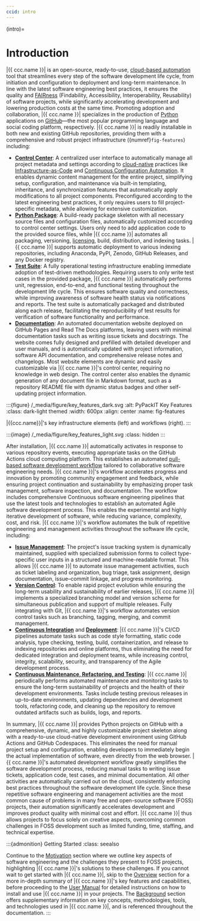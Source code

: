 ```yaml
---
ccid: intro
---
```


(intro)=
# Introduction

|{{ ccc.name }}| is an open-source, ready-to-use, [cloud-based automation](#motiv-cloud-auto) tool
that streamlines every step of the software development life cycle,
from initiation and configuration to deployment and long-term maintenance.
In line with the latest software engineering best practices,
it ensures the quality and [FAIRness](#motiv-fairness)
(Findability, Accessibility, Interoperability, Reusability)
of software projects,
while significantly accelerating development
and lowering production costs at the same time.
Promoting adoption and collaboration,
|{{ ccc.name }}| specializes in the production of [Python](#bg-py) applications on [GitHub](#bg-gh)—the
most popular programming language and social coding platform, respectively.
|{{ ccc.name }}| is readily installable in both new and existing GitHub repositories,
providing them with a comprehensive and robust project infrastructure ({numref}`fig-features`) including:

- [**Control Center**](#overview-cc): A centralized user interface to automatically manage
  all project metadata and settings according to [cloud-native](#bg-cloud-native) practices
  like [Infrastructure-as-Code](#bg-iac) and [Continuous Configuration Automation](#bg-cca).
  It enables dynamic content management for the entire project,
  simplifying setup, configuration, and maintenance via built-in templating,
  inheritance, and synchronization features
  that automatically apply modifications to all project components.
  Preconfigured according to the latest engineering best practices,
  it only requires users to fill project-specific metadata,
  while allowing for extensive customization.
- [**Python Package**](#overview-pkg): A build-ready package skeleton
  with all necessary source files and configuration files,
  automatically customized according to control center settings.
  Users only need to add application code to the provided source files,
  while |{{ ccc.name }}| automates all packaging, versioning, [licensing](#overview-license),
  build, distribution, and indexing tasks.
  |{{ ccc.name }}| supports automatic deployment to various indexing repositories,
  including Anaconda, PyPI, Zenodo, GitHub Releases, and any Docker registry.
- [**Test Suite**](#overview-testsuite): A fully operational testing infrastructure
  enabling immediate adoption of test-driven methodologies.
  Requiring users to only write test cases in the provided package,
  |{{ ccc.name }}| automatically performs unit, regression, end-to-end,
  and functional testing throughout the development life cycle.
  This ensures software quality and correctness,
  while improving awareness of software health status via notifications and reports.
  The test suite is automatically packaged and distributed along each release,
  facilitating the reproducibility of test results
  for verification of software functionality and performance.
- [**Documentation**](#overview-docs): An automated documentation website
  deployed on GitHub Pages and Read The Docs platforms,
  leaving users with minimal documentation tasks such as writing issue tickets and docstrings.
  The website comes fully designed and prefilled with detailed developer and user manuals,
  and is automatically updated with project information, software API documentation,
  and comprehensive release notes and changelogs.
  Most website elements are dynamic and easily customizable via |{{ ccc.name }}|'s control center,
  requiring no knowledge in web design.
  The control center also enables the dynamic generation of any document file in Markdown format,
  such as a repository README file with dynamic status badges
  and other self-updating project information.


:::{figure} /_media/figure/key_features_dark.svg
:alt: PyPackIT Key Features
:class: dark-light themed
:width: 600px
:align: center
:name: fig-features

|{{ccc.name}}|'s key infrastructure elements (left) and workflows (right).
:::

:::{image} /_media/figure/key_features_light.svg
:class: hidden
:::


After installation, |{{ ccc.name }}| automatically activates in response to various repository events,
executing appropriate tasks on the GitHub Actions cloud computing platform.
This establishes an automated [pull-based software development workflow](#motiv-workflow)
tailored to collaborative software engineering needs.
|{{ ccc.name }}|'s workflow accelerates progress and innovation
by promoting community engagement and feedback,
while ensuring project continuation and sustainability
by emphasizing proper task management, software inspection, and documentation.
The workflow includes comprehensive Continuous software engineering pipelines
that use the latest tools and technologies to establish an automated Agile software development process.
This enables the experimental and highly iterative development of software,
while reducing variance, complexity, cost, and risk.
|{{ ccc.name }}|'s workflow automates the bulk of
repetitive engineering and management activities throughout the software life cycle, including:

- [**Issue Management**](#overview-its): The project's issue tracking system is dynamically maintained,
  supplied with specialized submission forms to collect type-specific user inputs
  in a structured and machine-readable format.
  This allows |{{ ccc.name }}| to automate issue management activities,
  such as ticket labeling and organization, bug triage, task assignment,
  design documentation, issue–commit linkage, and progress monitoring.
- [**Version Control**](#overview-vcs): To enable rapid project evolution
  while ensuring the long-term usability and sustainability of earlier releases,
  |{{ ccc.name }}| implements a specialized branching model and version scheme
  for simultaneous publication and support of multiple releases.
  Fully integrating with Git, |{{ ccc.name }}|'s workflow automates version control tasks
  such as branching, tagging, merging, and commit management.
- [**Continuous Integration**](#overview-ci) and [**Deployment**](#overview-cd):
  |{{ ccc.name }}|'s CI/CD pipelines automate tasks
  such as code style formatting, static code analysis, type checking, testing, build,
  containerization, and release to indexing repositories and online platforms,
  thus eliminating the need for dedicated integration and deployment teams,
  while increasing control, integrity, scalability, security,
  and transparency of the Agile development process.
- [**Continuous Maintenance, Refactoring, and Testing**](#overview-cm):
  |{{ ccc.name }}| periodically performs
  automated maintenance and monitoring tasks to ensure the long-term sustainability of projects
  and the health of their development environments.
  Tasks include testing previous releases in up-to-date environments,
  updating dependencies and development tools,
  refactoring code, and cleaning up the repository
  to remove outdated artifacts such as builds, logs, and reports.


In summary, |{{ ccc.name }}| provides Python projects on GitHub
with a comprehensive, dynamic, and highly customizable project skeleton
along with a ready-to-use cloud-native development environment
using GitHub Actions and GitHub Codespaces.
This eliminates the need for manual project setup and configuration,
enabling developers to immediately begin the actual implementation of software,
even directly from the web browser.
|{{ ccc.name }}|'s automated development workflow
greatly simplifies the software development process,
reducing manual tasks to writing issue tickets,
application code, test cases, and minimal documentation.
All other activities are automatically carried out on the cloud,
consistently enforcing best practices throughout the software development life cycle.
Since these repetitive software engineering and management activities
are the most common cause of problems in many free and open-source software (FOSS) projects,
their automation significantly accelerates development
and improves product quality with minimal cost and effort.
|{{ ccc.name }}| thus allows projects to focus solely on creative aspects,
overcoming common challenges in FOSS development
such as limited funding, time, staffing, and technical expertise.


:::{admonition} Getting Started
:class: seealso

Continue to the [Motivation](#overview) section
where we outline key aspects of software engineering and
the challenges they present to FOSS projects,
highlighting |{{ ccc.name }}|'s solutions to these challenges.
If you cannot wait to get started with |{{ ccc.name }}|,
skip to the [Overview](#overview) section for
a more in-depth summary of |{{ ccc.name }}|'s
key features and capabilities, before proceeding to the
[User Manual](#manual) for detailed instructions
on how to install and use |{{ ccc.name }}| in your projects.
The [Background](#bg) section offers
supplementary information on key concepts, methodologies,
tools, and technologies used in |{{ ccc.name }}|,
and is referenced throughout the documentation.
:::
